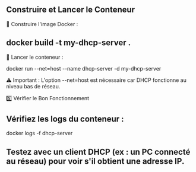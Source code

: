 ## Construire et Lancer le Conteneur

👐 Construire l'image Docker :

## docker build -t my-dhcp-server .

👐 Lancer le conteneur :

docker run --net=host --name dhcp-server -d my-dhcp-server

⚠️ Important : L'option --net=host est nécessaire car DHCP fonctionne au niveau bas de réseau.

5️⃣ Vérifier le Bon Fonctionnement

## Vérifiez les logs du conteneur :

docker logs -f dhcp-server

## Testez avec un client DHCP (ex : un PC connecté au réseau) pour voir s'il obtient une adresse IP.





